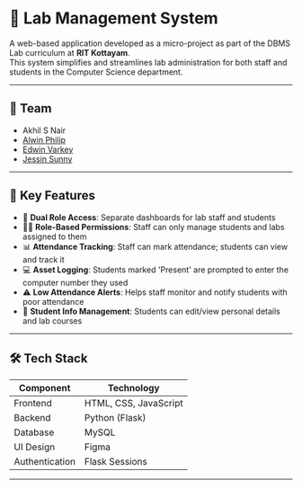 # 🧪 Lab Management System

A web-based application developed as a micro-project as part of the DBMS Lab curriculum at **RIT Kottayam**.  
This system simplifies and streamlines lab administration for both staff and students in the Computer Science department.

---

## 👥 Team 

- Akhil S Nair  
- [Alwin Philip](https://github.com/Alwin-06) 
- [Edwin Varkey](https://github.com/Edwin-1234)  
- [Jessin Sunny](https://github.com/Jessin-Sunny)

---

## 🚀 Key Features

- 🔐 **Dual Role Access**: Separate dashboards for lab staff and students
- 🧑‍🏫 **Role-Based Permissions**: Staff can only manage students and labs assigned to them
- 📊 **Attendance Tracking**: Staff can mark attendance; students can view and track it
- 💻 **Asset Logging**: Students marked 'Present' are prompted to enter the computer number they used
- ⚠️ **Low Attendance Alerts**: Helps staff monitor and notify students with poor attendance
- 🧾 **Student Info Management**: Students can edit/view personal details and lab courses

---

## 🛠️ Tech Stack

| Component     | Technology        |
|---------------|-------------------|
| Frontend      | HTML, CSS, JavaScript |
| Backend       | Python (Flask)     |
| Database      | MySQL              |
| UI Design     | Figma              |
| Authentication| Flask Sessions     |

---


